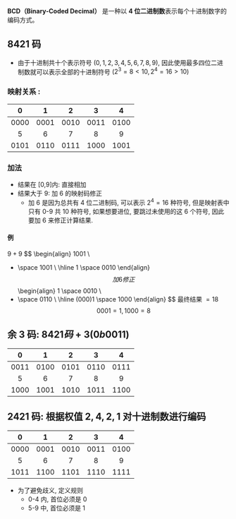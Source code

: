 **BCD（Binary-Coded Decimal）** 是一种以 **4 位二进制数**表示每个十进制数字的编码方式。
## 8421 码
- 由于十进制共十个表示符号 ($0,1,2,3,4,5,6,7,8,9$), 因此使用最多四位二进制数就可以表示全部的十进制符号 ($2^3=8 \lt 10, 2^4 = 16 \gt 10$)
### 映射关系 :

|  0   |  1   |  2   |  3   |  4   |
| :--: | :--: | :--: | :--: | :--: |
| 0000 | 0001 | 0010 | 0011 | 0100 |
|  5   |  6   |  7   |  8   |  9   |
| 0101 | 0110 | 0111 | 1000 | 1001 |
### 加法
- 结果在 [0,9]内: 直接相加
- 结果大于 9: 加 6 的映射码修正
	- 加 6 是因为总共有 4 位二进制码, 可以表示 $2^4=16$ 种符号, 但是映射表中只有 0-9 共 10 种符号, 如果想要进位, 要跳过未使用的这 6 个符号, 因此要加 6 来修正计算结果.
#### 例
$9 + 9$
$$
\begin{align}
1001 \\
+ \space 1001 \\
\hline
1 \space 0010
\end{align}
$$
加 6 修正
$$
\begin{align}
1 \space 0010 \\
+ \space 0110 \\
\hline
(000)1 \space 1000
\end{align}
$$
最终结果 $=18$
$$
0001=1, 1000=8
$$
## 余 $3$ 码: $8421 码 + 3(0b0011)$

|  0   |  1   |  2   |  3   |  4   |
| :--: | :--: | :--: | :--: | :--: |
| 0011 | 0100 | 0101 | 0110 | 0111 |
|  5   |  6   |  7   |  8   |  9   |
| 1000 | 1001 | 1010 | 1011 | 1100 |
## $2421$ 码: 根据权值 $2,4,2,1$ 对十进制数进行编码

|  0   |  1   |  2   |  3   |  4   |
| :--: | :--: | :--: | :--: | :--: |
| 0000 | 0001 | 0010 | 0011 | 0100 |
|  5   |  6   |  7   |  8   |  9   |
| 1011 | 1100 | 1101 | 1110 | 1111 |
- 为了避免歧义, 定义规则
	- 0-4 内, 首位必须是 0
	- 5-9 中, 首位必须是 1

